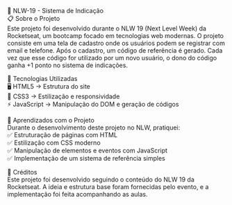 📌 NLW-19 - Sistema de Indicação<br>
📋 Sobre o Projeto<br>
Este projeto foi desenvolvido durante o NLW 19 (Next Level Week) da Rocketseat, um bootcamp focado em tecnologias web modernas. O projeto consiste em uma tela de cadastro onde os usuários podem se registrar com email e telefone. Após o cadastro, um código de referência é gerado. Cada vez que esse código for utilizado por um novo usuário, o dono do código ganha +1 ponto no sistema de indicações.

🚀 Tecnologias Utilizadas<br>
🖥 HTML5 → Estrutura do site<br>
🎨 CSS3 → Estilização e responsividade<br>
⚡ JavaScript → Manipulação do DOM e geração de códigos

📌 Aprendizados com o Projeto<br>
Durante o desenvolvimento deste projeto no NLW, pratiquei:<br>
✅ Estruturação de páginas com HTML<br>
✅ Estilização com CSS moderno<br>
✅ Manipulação de elementos e eventos com JavaScript<br>
✅ Implementação de um sistema de referência simples

📜 Créditos<br>
Este projeto foi desenvolvido seguindo o conteúdo do NLW 19 da Rocketseat. A ideia e estrutura base foram fornecidas pelo evento, e a implementação foi feita acompanhando as aulas.


